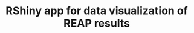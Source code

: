 ---
layout: post
location: Falcone Lab at IRCM
title: RShiny app for data visualization of REAP results
image: /assets/img/REAP-demo-web.png
category: web
tag: 
highlight: # DEV / WiP
desc: RShiny web portal for visualizing REAP data graphs # Short description 
description: The project consisted of building an interactive interface for biologists to explore Rapid Extracellular Antigen Profiling (REAP) per patient in the context of long COVID.<br>The interface allowed biologists to explore the data in three panels.<ol><li>Query molecules and visualize either expression per patient of the expression distribution in the whole population or selected individuals group</li><li>Vizualise and explore heatmaps for which antigen groups and patients populations were defined to be of interest by Dr Poudrier</li><li>Build custom heatmaps by selecting antigens and patients from both lists</li></ol>All graphs were interactive to give a maximum of flexibility to the users.
contributors: Johanne Poudrier (Main user and Biological expert)
tasks: Create original exploration graphs, Design & develop RShiny application, Ensure availability of application for users, Design & add features upon user request
tools: R, plotly, ggplot2, RShiny, R tidyverse
article: 
github: https://github.com/nicdemon/REAP-demo
website: https://nicdemon.shinyapps.io/REAP-demo/
---